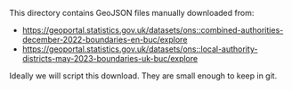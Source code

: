 This directory contains GeoJSON files manually downloaded from:

- <https://geoportal.statistics.gov.uk/datasets/ons::combined-authorities-december-2022-boundaries-en-buc/explore>
- <https://geoportal.statistics.gov.uk/datasets/ons::local-authority-districts-may-2023-boundaries-uk-buc/explore>

Ideally we will script this download. They are small enough to keep in git.

